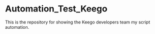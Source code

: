 # Automation_Test_Keego
This is the repository for showing the Keego developers team my script automation.
